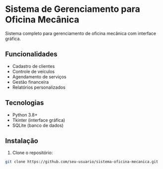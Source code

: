 # Sistema de Gerenciamento para Oficina Mecânica

Sistema completo para gerenciamento de oficina mecânica com interface gráfica.

## Funcionalidades

- Cadastro de clientes
- Controle de veículos
- Agendamento de serviços
- Gestão financeira
- Relatórios personalizados

## Tecnologias

- Python 3.8+
- Tkinter (interface gráfica)
- SQLite (banco de dados)

## Instalação

1. Clone o repositório:
```bash
git clone https://github.com/seu-usuario/sistema-oficina-mecanica.git
